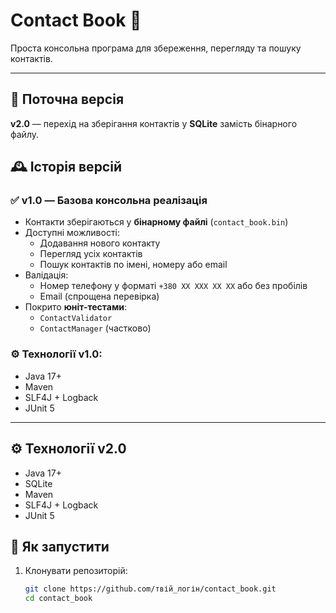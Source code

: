 # Contact Book 📒

Проста консольна програма для збереження, перегляду та пошуку контактів.

---

## 🔄 Поточна версія

**v2.0** — перехід на зберігання контактів у **SQLite** замість бінарного файлу.

## 🕰 Історія версій

### ✅ v1.0 — Базова консольна реалізація
- Контакти зберігаються у **бінарному файлі** (`contact_book.bin`)
- Доступні можливості:
  - Додавання нового контакту
  - Перегляд усіх контактів
  - Пошук контактів по імені, номеру або email
- Валідація:
  - Номер телефону у форматі `+380 XX XXX XX XX` або без пробілів
  - Email (спрощена перевірка)
- Покрито **юнiт-тестами**:
  - `ContactValidator`
  - `ContactManager` (частково)

### ⚙️ Технології v1.0:
- Java 17+
- Maven
- SLF4J + Logback
- JUnit 5

---

## ⚙️ Технології v2.0

- Java 17+
- SQLite
- Maven
- SLF4J + Logback
- JUnit 5

## 🚀 Як запустити

1. Клонувати репозиторій:
   ```bash
   git clone https://github.com/твій_логін/contact_book.git
   cd contact_book
